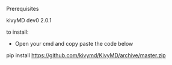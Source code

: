 Prerequisites

kivyMD dev0 2.0.1

to install:
- Open your cmd and copy paste the code below

pip install https://github.com/kivymd/KivyMD/archive/master.zip
